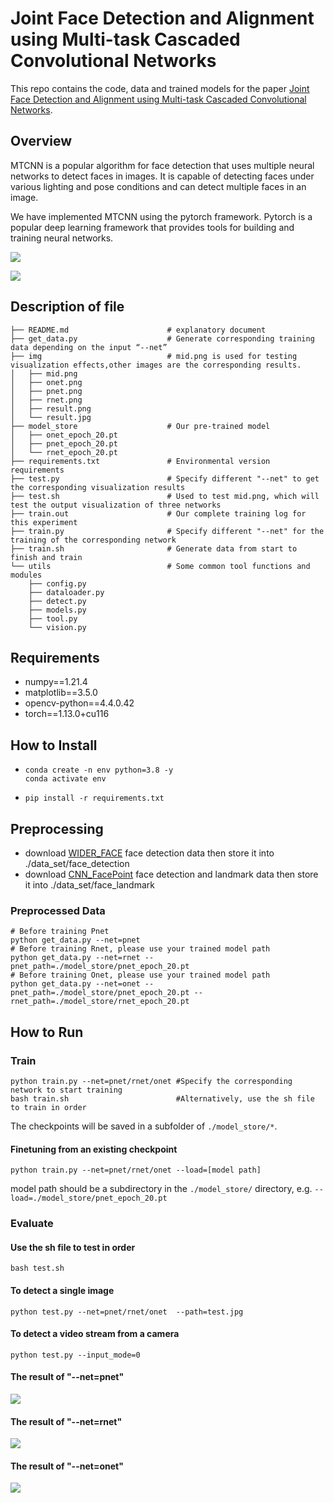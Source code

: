 # Joint Face Detection and Alignment using Multi-task Cascaded Convolutional Networks

This repo contains the code, data and trained models for the paper [Joint Face Detection and Alignment using Multi-task Cascaded Convolutional Networks](https://arxiv.org/ftp/arxiv/papers/1604/1604.02878.pdf).

## Overview

MTCNN is a popular algorithm for face detection that uses multiple neural networks to detect faces in images. It is capable of detecting faces under various lighting and pose conditions and can detect multiple faces in an image.

We have implemented MTCNN using the pytorch framework. Pytorch is a popular deep learning framework that provides tools for building and training neural networks. 

![](https://img.enderfga.cn/img/image-20221208152130975.png)

![](https://img.enderfga.cn/img/image-20221208152231511.png)
## Description of file
```shell
├── README.md                      # explanatory document
├── get_data.py                    # Generate corresponding training data depending on the input “--net”
├── img                            # mid.png is used for testing visualization effects,other images are the corresponding results.
│   ├── mid.png
│   ├── onet.png
│   ├── pnet.png
│   ├── rnet.png
│   ├── result.png
│   └── result.jpg
├── model_store                    # Our pre-trained model
│   ├── onet_epoch_20.pt
│   ├── pnet_epoch_20.pt
│   └── rnet_epoch_20.pt
├── requirements.txt               # Environmental version requirements
├── test.py                        # Specify different "--net" to get the corresponding visualization results
├── test.sh                        # Used to test mid.png, which will test the output visualization of three networks
├── train.out                      # Our complete training log for this experiment
├── train.py                       # Specify different "--net" for the training of the corresponding network
├── train.sh                       # Generate data from start to finish and train
└── utils                          # Some common tool functions and modules
    ├── config.py
    ├── dataloader.py
    ├── detect.py
    ├── models.py
    ├── tool.py
    └── vision.py
```
## Requirements

* numpy==1.21.4
* matplotlib==3.5.0
* opencv-python==4.4.0.42
* torch==1.13.0+cu116

## How to Install

- ```shell
  conda create -n env python=3.8 -y
  conda activate env
  ```
- ```shell
  pip install -r requirements.txt
  ```

## Preprocessing

- download [WIDER_FACE](http://shuoyang1213.me/WIDERFACE/) face detection data then store it into ./data_set/face_detection
- download [CNN_FacePoint](http://mmlab.ie.cuhk.edu.hk/archive/CNN_FacePoint.htm) face detection and landmark data then store it into ./data_set/face_landmark

### Preprocessed Data

```shell
# Before training Pnet
python get_data.py --net=pnet
# Before training Rnet, please use your trained model path
python get_data.py --net=rnet --pnet_path=./model_store/pnet_epoch_20.pt
# Before training Onet, please use your trained model path
python get_data.py --net=onet --pnet_path=./model_store/pnet_epoch_20.pt --rnet_path=./model_store/rnet_epoch_20.pt
```

## How to Run

### Train

```shell
python train.py --net=pnet/rnet/onet #Specify the corresponding network to start training
bash train.sh                        #Alternatively, use the sh file to train in order
```

The checkpoints will be saved in a subfolder of `./model_store/*`.

#### Finetuning from an existing checkpoint

```shell
python train.py --net=pnet/rnet/onet --load=[model path]
```

model path should be a subdirectory in the `./model_store/` directory, e.g. `--load=./model_store/pnet_epoch_20.pt`

### Evaluate

#### Use the sh file to test in order

```shell
bash test.sh
```

#### To detect a single image

```shell
python test.py --net=pnet/rnet/onet  --path=test.jpg
```

#### To detect a video stream from a camera

```shell
python test.py --input_mode=0
```

#### The result of  "--net=pnet"

![](https://img.enderfga.cn/img/20221208160900.png)

#### The result of  "--net=rnet"

![](https://img.enderfga.cn/img/image-20221208155022083.png)

#### The result of  "--net=onet"

![](https://img.enderfga.cn/img/image-20221208155044451.png)
